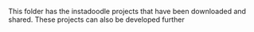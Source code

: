 
This folder has the instadoodle projects that have been downloaded and shared. These projects can also be developed further
